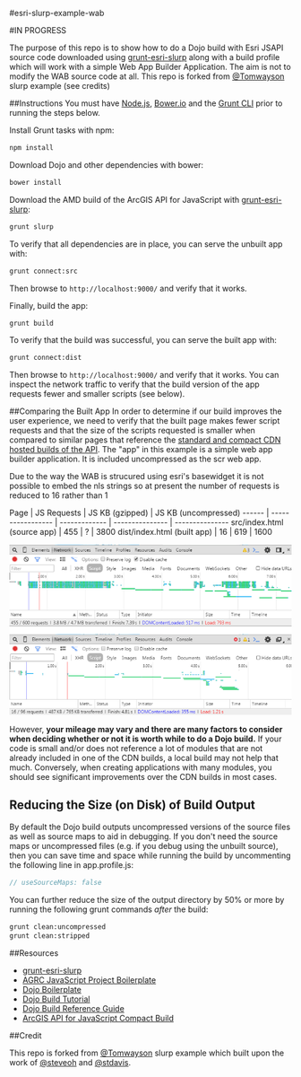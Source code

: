 #esri-slurp-example-wab

#IN PROGRESS

The purpose of this repo is to show how to do a Dojo build with Esri JSAPI source code downloaded using [grunt-esri-slurp](https://www.npmjs.org/package/grunt-esri-slurp) along with a build profile which will work with a simple Web App Builder Application. The aim is not to modify the WAB source code at all. This repo is forked from [@Tomwayson](https://github.com/tomwayson/esri-slurp-example) slurp example (see credits)

##Instructions
You must have [Node.js](http://nodejs.org/), [Bower.io](http://bower.io/) and the [Grunt CLI](http://gruntjs.com/getting-started) prior to running the steps below.

Install Grunt tasks with npm:
```bash
npm install
```

Download Dojo and other dependencies with bower:
```bash
bower install
```

Download the AMD build of the ArcGIS API for JavaScript with [grunt-esri-slurp](https://www.npmjs.org/package/grunt-esri-slurp):
```bash
grunt slurp
```

To verify that all dependencies are in place, you can serve the unbuilt app with:
```bash
grunt connect:src
```
Then browse to `http://localhost:9000/` and verify that it works.

Finally, build the app:
```bash
grunt build
```

To verify that the build was successful, you can serve the built app with:
```bash
grunt connect:dist
```
Then browse to `http://localhost:9000/` and verify that it
 works. You can inspect the network traffic to verify that the build version of the app requests fewer and smaller scripts (see below).

##Comparing the Built App
In order to determine if our build improves the user experience, we need to verify that the built page makes fewer script requests and that the size of the scripts requested is smaller when compared to similar pages that reference the [standard and compact CDN hosted builds of the API](https://developers.arcgis.com/javascript/jshelp/inside_compactbuild.html). The "app" in this example is a simple web app builder application. It is included uncompressed as the scr web app.

Due to the way the WAB is strucured using esri's basewidget it is not possible to embed the nls strings so at present the number of requests is reduced to 16 rather than 1

Page | JS Requests | JS KB (gzipped) | JS KB (uncompressed)
------ | ----------------- | ------------- | --------------- | ---------------
src/index.html (source app) | 455 | ? |  3800 
dist/index.html (built app) | 16 |  619 | 1600 

![alt tag](https://raw.githubusercontent.com/davewilton/esri-slurp-example-wab/master/comparison.png)

However, **your mileage may vary and there are many factors to consider when deciding whether or not it is worth while to do a Dojo build.** If your code is small and/or does not reference a lot of modules that are not already included in one of the CDN builds, a local build may not help that much. Conversely, when creating applications with many modules, you should see significant improvements over the CDN builds in most cases.

## Reducing the Size (on Disk) of Build Output
By default the Dojo build outputs uncompressed versions of the source files as well as source maps to aid in debugging. If you don't need the source maps or uncompressed files (e.g. if you debug using the unbuilt source), then you can save time and space while running the build by uncommenting the following line in app.profile.js:
```js
// useSourceMaps: false
```

You can further reduce the size of the output directory by 50% or more by running the following grunt commands *after* the build:
```bash
grunt clean:uncompressed
grunt clean:stripped
```

##Resources
- [grunt-esri-slurp](https://www.npmjs.org/package/grunt-esri-slurp)
- [AGRC JavaScript Project Boilerplate](https://github.com/agrc/AGRCJavaScriptProjectBoilerPlate)
- [Dojo Boilerplate](https://github.com/csnover/dojo-boilerplate)
- [Dojo Build Tutorial](http://dojotoolkit.org/documentation/tutorials/1.9/build/)
- [Dojo Build Reference Guide](http://dojotoolkit.org/reference-guide/1.9/build/index.html)
- [ArcGIS API for JavaScript Compact Build](https://developers.arcgis.com/javascript/jshelp/inside_compactbuild.html)

##Credit

This repo is forked from [@Tomwayson](https://github.com/tomwayson/esri-slurp-example) slurp example which built upon the work of [@steveoh](https://github.com/steveoh) and [@stdavis](https://github.com/stdavis).
